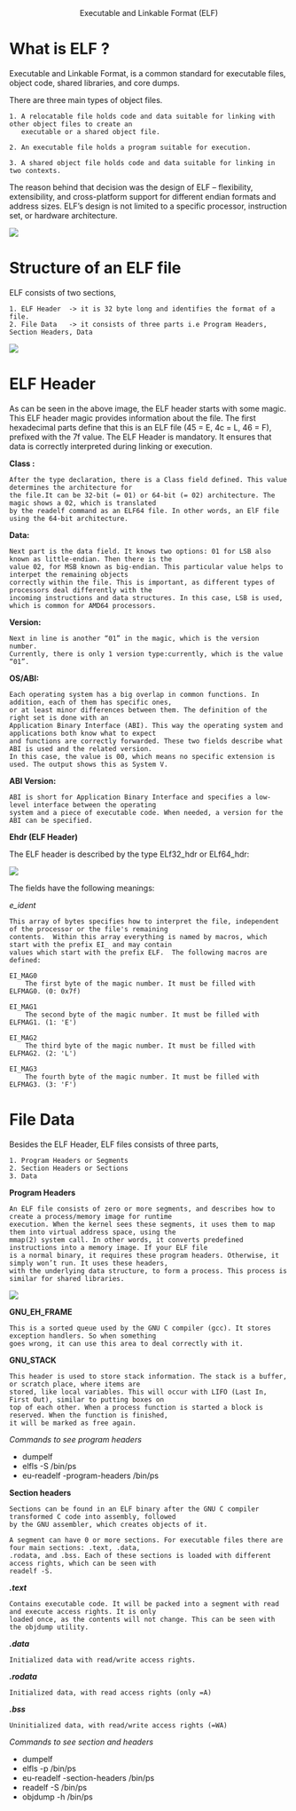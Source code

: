 <center> Executable and Linkable Format (ELF) </center>


<h1> What is ELF ? </h1>

Executable and Linkable Format, is a common standard for executable files, object code, shared libraries, and core
dumps.

There are three main types of object files.
	
	1. A relocatable file holds code and data suitable for linking with other object files to create an 
	   executable or a shared object file.

	2. An executable file holds a program suitable for execution.

	3. A shared object file holds code and data suitable for linking in two contexts.

The reason behind that decision was the design of ELF – flexibility, extensibility, and cross-platform support for
different endian formats and address sizes. ELF’s design is not limited to a specific processor, instruction set, or
hardware architecture.

<img src="https://www.conradk.com/content/images/2018/06/man-elf-1.png">

<h1> Structure of an ELF file </h1>

ELF consists of two sections,

	1. ELF Header  -> it is 32 byte long and identifies the format of a file.
	2. File Data   -> it consists of three parts i.e Program Headers, Section Headers, Data

<img src = "https://assets.linux-audit.com/wp-content/uploads/2015/08/elf-header-linux-binary.png">

<h1><b> ELF Header </h1></b>

As can be seen in the above image, the ELF header starts with some magic. This ELF header magic provides information
about the file. The first hexadecimal parts define that this is an ELF file (45 = E, 4c = L, 46 = F), prefixed with 
the 7f value.
The ELF Header is mandatory. It ensures that data is correctly interpreted during linking or execution. 

<b> Class : </b>

	After the type declaration, there is a Class field defined. This value determines the architecture for
	the file.It can be 32-bit (= 01) or 64-bit (= 02) architecture. The magic shows a 02, which is translated
	by the readelf command as an ELF64 file. In other words, an ElF file using the 64-bit architecture.

<b> Data: </b>
	
	Next part is the data field. It knows two options: 01 for LSB also known as little-endian. Then there is the
	value 02, for MSB known as big-endian. This particular value helps to interpet the remaining objects
	correctly within the file. This is important, as different types of processors deal differently with the 
	incoming instructions and data structures. In this case, LSB is used, which is common for AMD64 processors.

<b> Version: </b>

	Next in line is another “01” in the magic, which is the version number.
	Currently, there is only 1 version type:currently, which is the value “01”.

<b> OS/ABI: </b>

	Each operating system has a big overlap in common functions. In addition, each of them has specific ones,
	or at least minor differences between them. The definition of the right set is done with an
	Application Binary Interface (ABI). This way the operating system and applications both know what to expect
	and functions are correctly forwarded. These two fields describe what ABI is used and the related version.
	In this case, the value is 00, which means no specific extension is used. The output shows this as System V.

<b> ABI Version: </b>

	ABI is short for Application Binary Interface and specifies a low-level interface between the operating
	system and a piece of executable code. When needed, a version for the ABI can be specified.

<b> Ehdr (ELF Header) </b>

The ELF header is described by the type ELf32_hdr or ELf64_hdr:

<img src = "https://hydrasky.com/wp-content/uploads/2018/10/Capture03102.png"> 

The fields have the following meanings:

<i> e_ident </i>

	This array of bytes specifies how to interpret the file, independent of the processor or the file's remaining
	contents.  Within this array everything is named by macros, which start with the prefix EI_ and may contain
	values which start with the prefix ELF.  The following macros are defined:

	EI_MAG0
		The first byte of the magic number. It must be filled with ELFMAG0. (0: 0x7f)

	EI_MAG1
		The second byte of the magic number. It must be filled with ELFMAG1. (1: 'E')
	
	EI_MAG2
		The third byte of the magic number. It must be filled with ELFMAG2. (2: 'L')

	EI_MAG3
		The fourth byte of the magic number. It must be filled with ELFMAG3. (3: 'F')

<h1><b> File Data </b></h1>

Besides the ELF Header, ELF files consists of three parts,

    1. Program Headers or Segments
    2. Section Headers or Sections
    3. Data

<b> Program Headers </b>

	An ELF file consists of zero or more segments, and describes how to create a process/memory image for runtime
	execution. When the kernel sees these segments, it uses them to map them into virtual address space, using the
	mmap(2) system call. In other words, it converts predefined instructions into a memory image. If your ELF file
	is a normal binary, it requires these program headers. Otherwise, it simply won’t run. It uses these headers,
	with the underlying data structure, to form a process. This process is similar for shared libraries.

<img src = "https://mk0resourcesinf5fwsf.kinstacdn.com/wp-content/uploads/040216_2144_CompleteTou6.png">

   <b> GNU_EH_FRAME </b>

	This is a sorted queue used by the GNU C compiler (gcc). It stores exception handlers. So when something
	goes wrong, it can use this area to deal correctly with it.

   <b> GNU_STACK </b>

	This header is used to store stack information. The stack is a buffer, or scratch place, where items are
	stored, like local variables. This will occur with LIFO (Last In, First Out), similar to putting boxes on
	top of each other. When a process function is started a block is reserved. When the function is finished,
	it will be marked as free again.

   <i> Commands to see program headers </i>
   <ul>
   <li> dumpelf </li>
   <li> elfls -S /bin/ps </li>
   <li> eu-readelf -program-headers /bin/ps </li></ul>

<b> Section headers </b>

	Sections can be found in an ELF binary after the GNU C compiler transformed C code into assembly, followed
	by the GNU assembler, which creates objects of it.

	A segment can have 0 or more sections. For executable files there are four main sections: .text, .data,
	.rodata, and .bss. Each of these sections is loaded with different access rights, which can be seen with
	readelf -S.

<b><i> .text </i></b>

	Contains executable code. It will be packed into a segment with read and execute access rights. It is only
	loaded once, as the contents will not change. This can be seen with the objdump utility.

<b><i> .data </i></b>

	Initialized data with read/write access rights.

<b><i> .rodata </i></b>

	Initialized data, with read access rights (only =A)

<b><i> .bss </i></b>

	Uninitialized data, with read/write access rights (=WA)

<i> Commands to see section and headers </i>

   <ul>
   <li> dumpelf </li>
   <li> elfls -p /bin/ps </li>   
   <li> eu-readelf -section-headers /bin/ps </li>
   <li> readelf -S /bin/ps </li>
   <li> objdump -h /bin/ps </li></ul>   
